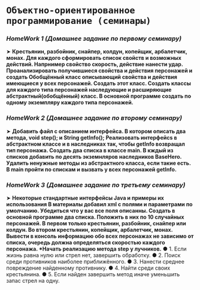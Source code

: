 # ```Объектно-ориентированное программирование (семинары)```


### *HomeWork 1 (Домашнее задание по первому семинару)*


➤ __Крестьянин, разбойник, снайпер, колдун, копейщик, арбалетчик, монах. Для каждого сформировать список свойств и возможных действий. Напрнимер свойство скорость, действие нанести удар. Проанализировать получившиеся свойства и действия персонажей и создать Обобщённый класс описывающий свойства и действия имеющиеся у всех персонажей. Создать этот класс. Создать классы для каждого типа персонажей наследующие и расширяющие абстрактный(обобщённый) класс. В основной программе создать по одному экземпляру каждого типа персонажей.__


### *HomeWork 2 (Домашнее задание по второму семинару)*


➤ __Добавить файл с описанием интерфейса. В котором описать два метода, void step(); и String getInfo(); Реализовать интерфейсs в абстрактном классе и в наследниках так, чтобы getInfo возвращал тип персонажа. Создать два списка в классе main. В кждый из списков добавить по десять экземнляров наследников BaseHero. Удалить ненужные методы из абстрактного класса, если такие есть. В main пройти по спискам и вызвать у всех персонажей getInfo.__


### *HomeWork 3 (Домашнее задание по третьему семинару)*


➤ __Некоторые стандартные интерфейсы Java и примеры их использования
В материалы добавил xml с полями и параметрами по умолчанию. Убедиться что у вас все поля описанны. Создать в основной программе два списка. Положить в них по 10 случайных персонажей. В первом только крестьянин, разбойник, снайпер или колдун. Во втором крестьянин, копейщик, арбалетчик, монах. Вывести в консоль информацию обо всех персонажах не зависимо от списка, очередь должна определяться скоростью каждого персонажа.
*Начать реализацию метода step у лучников.__
● 1. Если жизнь равна нулю или стрел нет, завершить обработку.
● 2. Поиск среди противников наиболее приближённого.
● 3. Нанести среднее повреждение найденному противнику.
● 4. Найти среди своих крестьянина.
● 5. Если найден завершить метод иначе уменьшить запас стрел на одну.